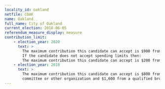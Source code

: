```yaml
---
locality_id: oakland
netfile: COAK
name: Oakland
full_name: City of Oakland
current_election: 2018-06-05
referendum_measure_display: measure
contribution_limit:
    - election_year: 2020
      text: >
        The maximum contribution this candidate can accept is $900 from any individual, business entity, committee or other organization and $1,700 from a qualified broad-based committee.
        If the candidate does not accept spending limits then:
        The maximum contribution this candidate can accept is $200 from any individual, business entity, committee or other organization and $400 from a qualified broad-based committee.
    - election_year: 2018
      text: >
        The maximum contribution this candidate can accept is $800 from any individual, business entity,
        committee or other organization and $1,600 from a qualified broad-based committee.
---
```

